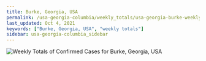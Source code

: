 ```yaml
---
title: Burke, Georgia, USA
permalink: /usa-georgia-columbia/weekly_totals/usa-georgia-burke-weekly_totals.html
last_updated: Oct 4, 2021
keywords: ["Burke, Georgia, USA", "weekly totals"]
sidebar: usa-georgia-columbia_sidebar
---
```


![Weekly Totals of Confirmed Cases for Burke, Georgia, USA](/covid_tracker/images/graphs/usa-georgia-burke-weekly_totals_graph.png)
